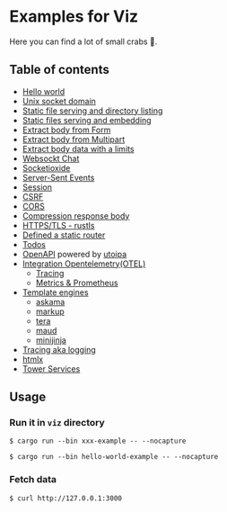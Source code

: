 # Examples for Viz

Here you can find a lot of small crabs 🦀.

## Table of contents

* [Hello world](hello-world)
* [Unix socket domain](unix-socket)
* [Static file serving and directory listing](static-files/serve)
* [Static files serving and embedding](static-files/embed)
* [Extract body from Form](forms/form)
* [Extract body from Multipart](forms/multipart)
* [Extract body data with a limits](limits)
* [Websockt Chat](websocket-chat)
* [Socketioxide](https://github.com/Totodore/socketioxide/blob/main/examples/viz-echo/)
* [Server-Sent Events](sse)
* [Session](session)
* [CSRF](csrf)
* [CORS](cors)
* [Compression response body](compression)
* [HTTPS/TLS - rustls](rustls)
* [Defined a static router](static-routes)
* [Todos](routing/todos)
* [OpenAPI](routing/openapi) powered by [utoipa](https://docs.rs/utoipa/latest/utoipa/)
* [Integration Opentelemetry(OTEL)](https://github.com/open-telemetry/opentelemetry-rust)
  * [Tracing](otel/tracing)
  * [Metrics & Prometheus](otel/metrics)
* [Template engines](templates)
  * [askama](templates/askama)
  * [markup](templates/markup)
  * [tera](templates/tera)
  * [maud](templates/maud)
  * [minijinja](templates/minijinja)
* [Tracing aka logging](tracing)
* [htmlx](htmlx)
* [Tower Services](tower)

## Usage

### Run it in `viz` directory

```console
$ cargo run --bin xxx-example -- --nocapture

$ cargo run --bin hello-world-example -- --nocapture
```

### Fetch data

```console
$ curl http://127.0.0.1:3000
```
